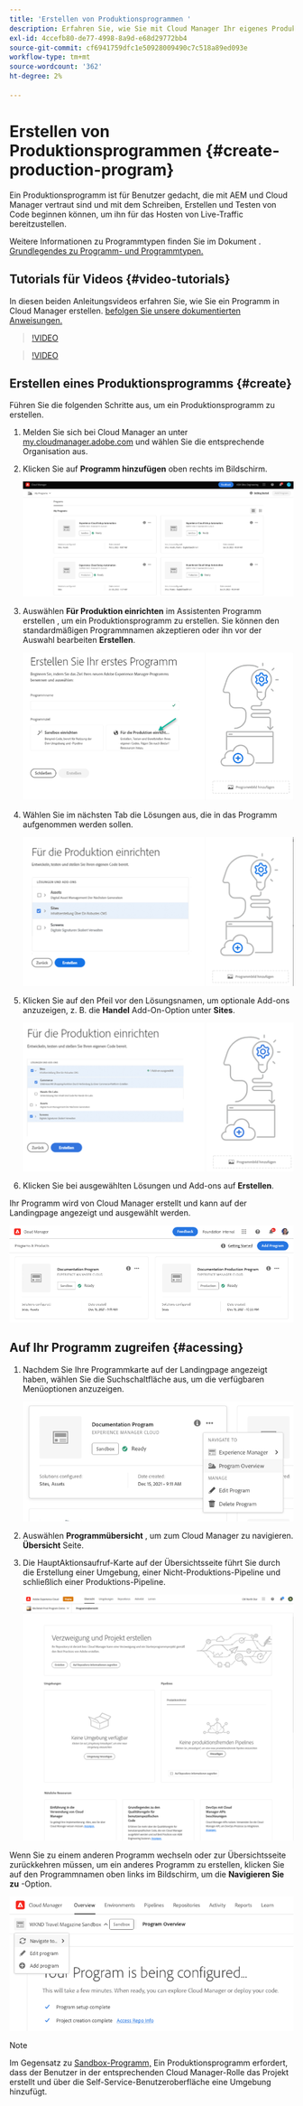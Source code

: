 ```yaml
---
title: 'Erstellen von Produktionsprogrammen '
description: Erfahren Sie, wie Sie mit Cloud Manager Ihr eigenes Produktionsprogramm für die Hosting von Live-Traffic erstellen.
exl-id: 4ccefb80-de77-4998-8a9d-e68d29772bb4
source-git-commit: cf6941759dfc1e50928009490c7c518a89ed093e
workflow-type: tm+mt
source-wordcount: '362'
ht-degree: 2%

---
```



# Erstellen von Produktionsprogrammen {#create-production-program}

Ein Produktionsprogramm ist für Benutzer gedacht, die mit AEM und Cloud Manager vertraut sind und mit dem Schreiben, Erstellen und Testen von Code beginnen können, um ihn für das Hosten von Live-Traffic bereitzustellen.

Weitere Informationen zu Programmtypen finden Sie im Dokument . [Grundlegendes zu Programm- und Programmtypen.](program-types.md)

## Tutorials für Videos {#video-tutorials}

In diesen beiden Anleitungsvideos erfahren Sie, wie Sie ein Programm in Cloud Manager erstellen. [befolgen Sie unsere dokumentierten Anweisungen.](#create)

>[!VIDEO](https://video.tv.adobe.com/v/334953)

>[!VIDEO](https://video.tv.adobe.com/v/334954)

## Erstellen eines Produktionsprogramms {#create}

Führen Sie die folgenden Schritte aus, um ein Produktionsprogramm zu erstellen.

1. Melden Sie sich bei Cloud Manager an unter [my.cloudmanager.adobe.com](https://my.cloudmanager.adobe.com/) und wählen Sie die entsprechende Organisation aus.

1. Klicken Sie auf **Programm hinzufügen** oben rechts im Bildschirm.

   ![Landingpage von Cloud Manager](assets/first_timelogin1.png)

1. Auswählen **Für Produktion einrichten** im Assistenten Programm erstellen , um ein Produktionsprogramm zu erstellen. Sie können den standardmäßigen Programmnamen akzeptieren oder ihn vor der Auswahl bearbeiten **Erstellen**.

   ![Assistenten zum Erstellen von Programmen](assets/create-prod1.png)

1. Wählen Sie im nächsten Tab die Lösungen aus, die in das Programm aufgenommen werden sollen.

   ![Lösungen auswählen](assets/setup-prod-select.png)

1. Klicken Sie auf den Pfeil vor den Lösungsnamen, um optionale Add-ons anzuzeigen, z. B. die **Handel** Add-On-Option unter **Sites**.

   ![Add-ons auswählen](assets/setup-prod-commerce.png)

1. Klicken Sie bei ausgewählten Lösungen und Add-ons auf **Erstellen**.

Ihr Programm wird von Cloud Manager erstellt und kann auf der Landingpage angezeigt und ausgewählt werden.

![Übersicht über Cloud Manager](assets/navigate-cm.png)

## Auf Ihr Programm zugreifen {#acessing}

1. Nachdem Sie Ihre Programmkarte auf der Landingpage angezeigt haben, wählen Sie die Suchschaltfläche aus, um die verfügbaren Menüoptionen anzuzeigen.

   ![Programmübersicht](assets/program-overview.png)

1. Auswählen **Programmübersicht** , um zum Cloud Manager zu navigieren. **Übersicht** Seite.

1. Die HauptAktionsaufruf-Karte auf der Übersichtsseite führt Sie durch die Erstellung einer Umgebung, einer Nicht-Produktions-Pipeline und schließlich einer Produktions-Pipeline.

   ![Programmübersicht](assets/set-up-prod5.png)

Wenn Sie zu einem anderen Programm wechseln oder zur Übersichtsseite zurückkehren müssen, um ein anderes Programm zu erstellen, klicken Sie auf den Programmnamen oben links im Bildschirm, um die **Navigieren Sie zu** -Option.

![Navigieren Sie zu](assets/create-program-a1.png)

>[!NOTE]
>
>Im Gegensatz zu [Sandbox-Programm,](introduction-sandbox-programs.md#auto-creation) Ein Produktionsprogramm erfordert, dass der Benutzer in der entsprechenden Cloud Manager-Rolle das Projekt erstellt und über die Self-Service-Benutzeroberfläche eine Umgebung hinzufügt.
